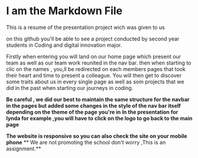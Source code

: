 # I am the Markdown File
This is a resume of the presentation project wich was given to us

on this github you'll be able to see a project conducted by second year students in Coding and digital innovation major.

Firstly when entering you will land on our home page which present our team as well as our team work reunited in the nav bar.
then when starting to clic on the names , you,ll be redirected on each members pages that took their heart and time to present a colleague.
You will then get to discover some traits about us in every single page as well as som projects that we did in the past when starting our journeys in coding.


**Be careful , we did our best to maintain the same structure for the navbar in the pages but added some changes in the style of the nav bar itself depending on the theme of the page you're in** **In the presentation for lynda for example ,you will have to click on the logo to go back to the main page**

**The website is responsive so you can also check the site on your mobile phone**
** We are not promoting the school don't worry ,This is an assignment.**



